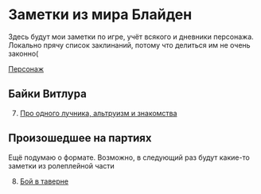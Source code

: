 # Заметки из мира Блайден

Здесь будут мои заметки по игре, учёт всякого и дневники персонажа. Локально прячу список заклинаний, потому что делиться им не очень законно(

[Персонаж](Villur.md)

## Байки Витлура

7. [Про одного лучника, альтруизм и знакомства](diary/7.md)


## Произошедшее на партиях

Ещё подумаю о формате. Возможно, в следующий раз будут какие-то заметки из ролеплейной части

8. [Бой в таверне](logs/%D0%91%D0%BE%D0%B9%20%D0%B2%20%D1%82%D0%B0%D0%B2%D0%B5%D1%80%D0%BD%D0%B5.md)
